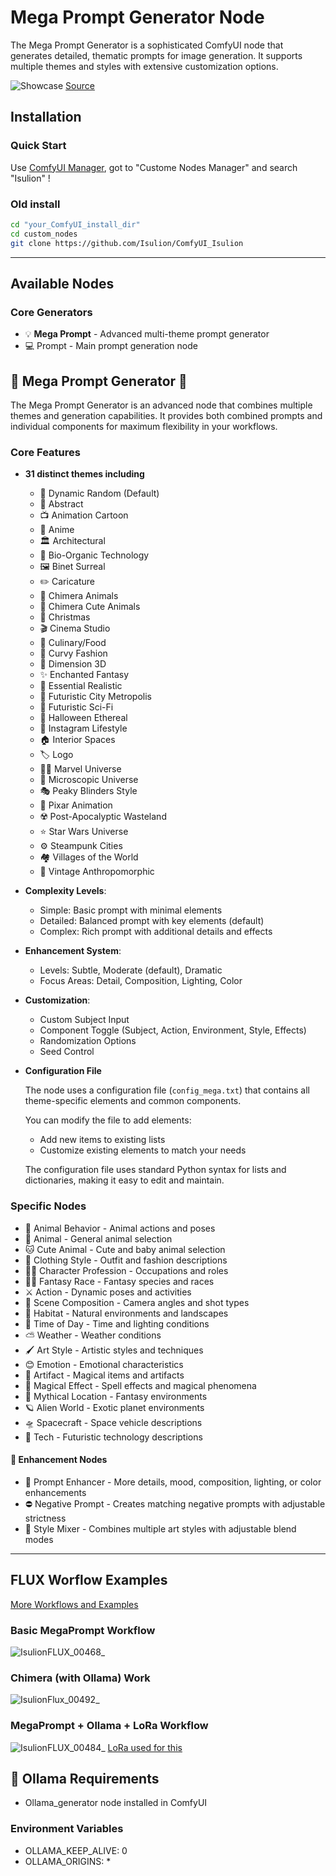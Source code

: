 # Mega Prompt Generator Node

The Mega Prompt Generator is a sophisticated ComfyUI node that generates detailed, thematic prompts for image generation. It supports multiple themes and styles with extensive customization options.

![Showcase](https://github.com/user-attachments/assets/56d69f0a-d840-42de-93ef-5378293263ee)
[Source](https://civitai.com/user/Isulion/images?sort=Newest)

## Installation

### Quick Start

Use [ComfyUI Manager](https://github.com/ltdrdata/ComfyUI-Manager), got to "Custome Nodes Manager" and search  "Isulion" !

### Old install

```bash
cd "your_ComfyUI_install_dir"
cd custom_nodes
git clone https://github.com/Isulion/ComfyUI_Isulion
```

--------------

## Available Nodes

### Core Generators

- 💡 **Mega Prompt** - Advanced multi-theme prompt generator
- 💻 Prompt - Main prompt generation node

## 🎯 Mega Prompt Generator 🎯

The Mega Prompt Generator is an advanced node that combines multiple themes and generation capabilities. It provides both combined prompts and individual components for maximum flexibility in your workflows.

### Core Features

- **31 distinct themes including**
  - 🎲 Dynamic Random (Default)
  - 🎨 Abstract
  - 📺 Animation Cartoon
  - 🎌 Anime
  - 🏛️ Architectural
  - 🧬 Bio-Organic Technology
  - 🖼️ Binet Surreal
  - ✏️ Caricature
  - 🦄 Chimera Animals
  - 🐰 Chimera Cute Animals
  - 🎅 Christmas
  - 🎬 Cinema Studio
  - 🍳 Culinary/Food
  - 👗 Curvy Fashion
  - 💠 Dimension 3D
  - ✨ Enchanted Fantasy
  - 📸 Essential Realistic
  - 🌆 Futuristic City Metropolis
  - 🚀 Futuristic Sci-Fi
  - 👻 Halloween Ethereal
  - 📱 Instagram Lifestyle
  - 🏠 Interior Spaces
  - 🏷️ Logo
  - 🦸‍♂️ Marvel Universe
  - 🔬 Microscopic Universe
  - 🎭 Peaky Blinders Style
  - 💫 Pixar Animation
  - ☢️ Post-Apocalyptic Wasteland
  - ⭐ Star Wars Universe
  - ⚙️ Steampunk Cities
  - 🏘️ Villages of the World
  - 🎩 Vintage Anthropomorphic

- **Complexity Levels**:
  - Simple: Basic prompt with minimal elements
  - Detailed: Balanced prompt with key elements (default)
  - Complex: Rich prompt with additional details and effects

- **Enhancement System**:
  - Levels: Subtle, Moderate (default), Dramatic
  - Focus Areas: Detail, Composition, Lighting, Color

- **Customization**:
  - Custom Subject Input
  - Component Toggle (Subject, Action, Environment, Style, Effects)
  - Randomization Options
  - Seed Control

- **Configuration File**

  The node uses a configuration file (`config_mega.txt`) that contains all theme-specific elements and common components.

  You can modify the file to add elements:
  - Add new items to existing lists
  - Customize existing elements to match your needs

  The configuration file uses standard Python syntax for lists and dictionaries, making it easy to edit and maintain.

### Specific Nodes

- 🦊 Animal Behavior - Animal actions and poses
- 🦁 Animal - General animal selection
- 🐱 Cute Animal - Cute and baby animal selection
- 👔 Clothing Style - Outfit and fashion descriptions
- 👨‍🍳 Character Profession - Occupations and roles
- 🧝‍♂️ Fantasy Race - Fantasy species and races
- ⚔️ Action - Dynamic poses and activities
- 🎥 Scene Composition - Camera angles and shot types
- 🌲 Habitat - Natural environments and landscapes
- 🌅 Time of Day - Time and lighting conditions
- ⛅ Weather - Weather conditions
- 🖌️ Art Style - Artistic styles and techniques
- 😊 Emotion - Emotional characteristics
- 🏰 Artifact - Magical items and artifacts
- 🌟 Magical Effect - Spell effects and magical phenomena
- 🏰 Mythical Location - Fantasy environments
- 🪐 Alien World - Exotic planet environments
- 🛸 Spacecraft - Space vehicle descriptions
- 🤖 Tech - Futuristic technology descriptions

#### 🔧 Enhancement Nodes

- 📝 Prompt Enhancer - More details, mood, composition, lighting, or color enhancements
- ⛔ Negative Prompt - Creates matching negative prompts with adjustable strictness
- 🎨 Style Mixer - Combines multiple art styles with adjustable blend modes

--------------

## FLUX Worflow Examples

[More Workflows and Examples](https://civitai.com/articles/8673/discover-the-mega-prompt-generator-for-comfyui)

### Basic MegaPrompt Workflow

![IsulionFLUX_00468_](https://github.com/user-attachments/assets/91e7db26-9315-45d3-8461-83f0bba457b1)

### Chimera (with Ollama) Work

![IsulionFlux_00492_](https://github.com/user-attachments/assets/0e097a70-3821-4440-94d9-589703ab7ad1)

### MegaPrompt + Ollama + LoRa Workflow

![IsulionFLUX_00484_](https://github.com/user-attachments/assets/6cbc3ea8-650b-44b3-9a59-a3476a7e513c)
[LoRa used for this](https://civitai.com/models/673513/will-smith-flux-dev-lora)

## 🦙 Ollama Requirements

- Ollama_generator node installed in ComfyUI

### Environment Variables

- OLLAMA_KEEP_ALIVE: 0
- OLLAMA_ORIGINS: *
